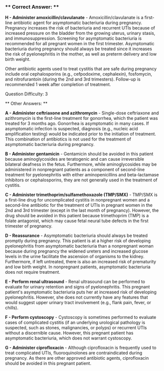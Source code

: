 ### ** Correct Answer: **

**H - Administer amoxicillin/clavulanate** - Amoxicillin/clavulanate is a first-line antibiotic agent for asymptomatic bacteriuria during pregnancy. Pregnancy increases the risk of bacteriuria and recurrent UTIs because of increased pressure on the bladder from the growing uterus, urinary stasis, and immunosuppression. Screening for asymptomatic bacteriuria is recommended for all pregnant women in the first trimester. Asymptomatic bacteriuria during pregnancy should always be treated since it increases the risk of pyelonephritis in the mother, as well as preterm delivery and low birth weight.

Other antibiotic agents used to treat cystitis that are safe during pregnancy include oral cephalosporins (e.g., cefpodoxime, cephalexin), fosfomycin, and nitrofurantoin (during the 2nd and 3rd trimesters). Follow-up is recommended 1 week after completion of treatment.

Question Difficulty: 3

** Other Answers: **

**A - Administer ceftriaxone and azithromycin** - Single-dose ceftriaxone and azithromycin is the first-line treatment for gonorrhea, which the patient was treated for 3 months ago. Gonorrhea is asymptomatic in many cases. If asymptomatic infection is suspected, diagnosis (e.g., nucleic acid amplification testing) would be indicated prior to the initiation of treatment. This combination of antibiotics is not used for the treatment of asymptomatic bacteriuria during pregnancy.

**B - Administer gentamicin** - Gentamicin should be avoided in this patient because aminoglycosides are teratogenic and can cause irreversible bilateral deafness in the fetus. Furthermore, while aminoglycosides may be administered in nonpregnant patients as a component of second-line treatment for pyelonephritis with either aminopenicillins and beta-lactamase inhibitors or cephalosporins, they are not generally used in the treatment of cystitis.

**C - Administer trimethoprim/sulfamethoxazole (TMP/SMX)** - TMP/SMX is a first-line drug for uncomplicated cystitis in nonpregnant women and a second-line antibiotic for the treatment of UTIs in pregnant women in the 2nd and 3rd trimester (except in the last month of pregnancy). However, the drug should be avoided in this patient because trimethoprim (TMP) is a folate antagonist, which may cause fetal neural tube defects in the first trimester of pregnancy.

**D - Reassurance** - Asymptomatic bacteriuria should always be treated promptly during pregnancy. This patient is at a higher risk of developing pyelonephritis from asymptomatic bacteriuria than a nonpregnant woman because during pregnancy the widened ureters and increased glucose levels in the urine facilitate the ascension of organisms to the kidney. Furthermore, if left untreated, there is also an increased risk of prematurity and low birth weight. In nonpregnant patients, asymptomatic bacteriuria does not require treatment.

**E - Perform renal ultrasound** - Renal ultrasound can be performed to evaluate for urinary retention and signs of pyelonephritis. This pregnant patient's asymptomatic bacteriuria puts her at increased risk of developing pyelonephritis. However, she does not currently have any features that would suggest upper urinary tract involvement (e.g., flank pain, fever, or chills).

**F - Perform cystoscopy** - Cystoscopy is sometimes performed to evaluate cases of complicated cystitis (if an underlying urological pathology is suspected, such as stones, malignancies, or polyps) or recurrent UTIs without a discernible cause. However, this pregnant patient has asymptomatic bacteriuria, which does not warrant cystoscopy.

**G - Administer ciprofloxacin** - Although ciprofloxacin is frequently used to treat complicated UTIs, fluoroquinolones are contraindicated during pregnancy. As there are other approved antibiotic agents, ciprofloxacin should be avoided in this pregnant patient.

